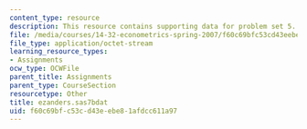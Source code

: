 ```yaml
---
content_type: resource
description: This resource contains supporting data for problem set 5.
file: /media/courses/14-32-econometrics-spring-2007/f60c69bfc53cd43eebe81afdcc611a97_ezanders.sas7bdat
file_type: application/octet-stream
learning_resource_types:
- Assignments
ocw_type: OCWFile
parent_title: Assignments
parent_type: CourseSection
resourcetype: Other
title: ezanders.sas7bdat
uid: f60c69bf-c53c-d43e-ebe8-1afdcc611a97
---
```

